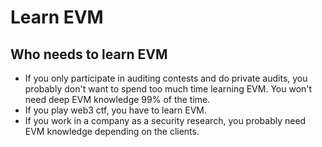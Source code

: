 # Learn EVM

## Who needs to learn EVM

- If you only participate in auditing contests and do private audits, you probably don't want to spend too much time learning EVM. You won't need deep EVM knowledge 99% of the time.
- If you play web3 ctf, you have to learn EVM.
- If you work in a company as a security research, you probably need EVM knowledge depending on the clients.
